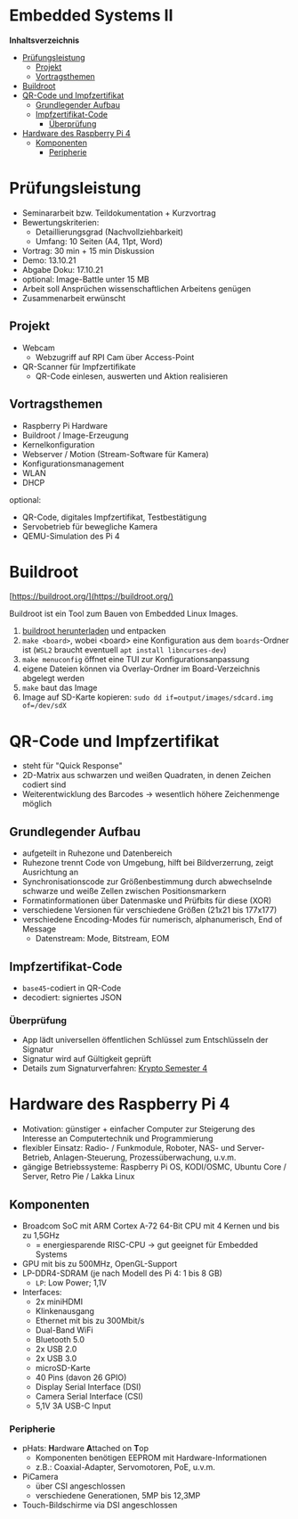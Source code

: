 <!----------
title: "Embedded Systems II"
date: "Semester 5"
keywords: [Embedded Systems II, EMB, DHGE, Semester 5]
---------->

Embedded Systems II
===================

<!-- START doctoc generated TOC please keep comment here to allow auto update -->
<!-- DON'T EDIT THIS SECTION, INSTEAD RE-RUN doctoc TO UPDATE -->
**Inhaltsverzeichnis**

- [Prüfungsleistung](#pr%C3%BCfungsleistung)
  - [Projekt](#projekt)
  - [Vortragsthemen](#vortragsthemen)
- [Buildroot](#buildroot)
- [QR-Code und Impfzertifikat](#qr-code-und-impfzertifikat)
  - [Grundlegender Aufbau](#grundlegender-aufbau)
  - [Impfzertifikat-Code](#impfzertifikat-code)
    - [Überprüfung](#%C3%9Cberpr%C3%BCfung)
- [Hardware des Raspberry Pi 4](#hardware-des-raspberry-pi-4)
  - [Komponenten](#komponenten)
    - [Peripherie](#peripherie)

<!-- END doctoc generated TOC please keep comment here to allow auto update -->

<!--newpage-->

# Prüfungsleistung

- Seminararbeit bzw. Teildokumentation + Kurzvortrag
- Bewertungskriterien:
  - Detaillierungsgrad (Nachvollziehbarkeit)
  - Umfang: 10 Seiten (A4, 11pt, Word)
- Vortrag: 30 min + 15 min Diskussion
- Demo: 13.10.21
- Abgabe Doku: 17.10.21
- optional: Image-Battle unter 15 MB
- Arbeit soll Ansprüchen wissenschaftlichen Arbeitens genügen
- Zusammenarbeit erwünscht

## Projekt

- Webcam
  - Webzugriff auf RPI Cam über Access-Point
- QR-Scanner für Impfzertifikate
  - QR-Code einlesen, auswerten und Aktion realisieren

## Vortragsthemen

- Raspberry Pi Hardware
- Buildroot / Image-Erzeugung
- Kernelkonfiguration
- Webserver / Motion (Stream-Software für Kamera)
- Konfigurationsmanagement
- WLAN<!--gemacht von Ben, -edict, Max-->
- DHCP

optional:

- QR-Code, digitales Impfzertifikat, Testbestätigung
- Servobetrieb für bewegliche Kamera
- QEMU-Simulation des Pi 4

# Buildroot

[https://buildroot.org/](https://buildroot.org/)

Buildroot ist ein Tool zum Bauen von Embedded Linux Images.

1. [buildroot herunterladen](https://buildroot.org/downloads/buildroot-2021.02.4.tar.gz) und entpacken
2. `make <board>`, wobei \<board\> eine Konfiguration aus dem `boards`-Ordner ist (`WSL2` braucht eventuell `apt install libncurses-dev`)
3. `make menuconfig` öffnet eine TUI zur Konfigurationsanpassung
4. eigene Dateien können via Overlay-Ordner im Board-Verzeichnis abgelegt werden
5. `make` baut das Image
6. Image auf SD-Karte kopieren: `sudo dd if=output/images/sdcard.img of=/dev/sdX`

# QR-Code und Impfzertifikat

- steht für "Quick Response"
- 2D-Matrix aus schwarzen und weißen Quadraten, in denen Zeichen codiert sind
- Weiterentwicklung des Barcodes $\rightarrow$ wesentlich höhere Zeichenmenge möglich

## Grundlegender Aufbau

- aufgeteilt in Ruhezone und Datenbereich
- Ruhezone trennt Code von Umgebung, hilft bei Bildverzerrung, zeigt Ausrichtung an
- Synchronisationscode zur Größenbestimmung durch abwechselnde schwarze und weiße Zellen zwischen Positionsmarkern
- Formatinformationen über Datenmaske und Prüfbits für diese (XOR)
- verschiedene Versionen für verschiedene Größen (21x21 bis 177x177)
- verschiedene Encoding-Modes für numerisch, alphanumerisch, End of Message
  - Datenstream: Mode, Bitstream, EOM

## Impfzertifikat-Code

- ``base45``-codiert in QR-Code
- decodiert: signiertes JSON

### Überprüfung

- App lädt universellen öffentlichen Schlüssel zum Entschlüsseln der Signatur
- Signatur wird auf Gültigkeit geprüft
- Details zum Signaturverfahren: [Krypto Semester 4](https://github.com/importPI19fromDHGE/dhge-pi19-sem4/tree/main/SWS-KUSCHE#hashes--signatur)

# Hardware des Raspberry Pi 4

- Motivation: günstiger + einfacher Computer zur Steigerung des Interesse an Computertechnik und Programmierung
- flexibler Einsatz: Radio- / Funkmodule, Roboter, NAS- und Server-Betrieb, Anlagen-Steuerung, Prozessüberwachung, u.v.m.
- gängige Betriebssysteme: Raspberry Pi OS, KODI/OSMC, Ubuntu Core / Server, Retro Pie / Lakka Linux

## Komponenten

- Broadcom SoC mit ARM Cortex A-72 64-Bit CPU mit 4 Kernen und bis zu 1,5GHz
  - = energiesparende RISC-CPU $\rightarrow$ gut geeignet für Embedded Systems
- GPU mit bis zu 500MHz, OpenGL-Support
- LP-DDR4-SDRAM (je nach Modell des Pi 4: 1 bis 8 GB)
  - ``LP``: Low Power; 1,1V
- Interfaces:
  - 2x miniHDMI
  - Klinkenausgang
  - Ethernet mit bis zu 300Mbit/s
  - Dual-Band WiFi
  - Bluetooth 5.0
  - 2x USB 2.0
  - 2x USB 3.0
  - microSD-Karte
  - 40 Pins (davon 26 GPIO)
  - Display Serial Interface (DSI)
  - Camera Serial Interface (CSI)
  - 5,1V 3A USB-C Input

### Peripherie

- pHats: **H**ardware **A**ttached on **T**op
  - Komponenten benötigen EEPROM mit Hardware-Informationen
  - z.B.: Coaxial-Adapter, Servomotoren, PoE, u.v.m.
- PiCamera
  - über CSI angeschlossen
  - verschiedene Generationen, 5MP bis 12,3MP
- Touch-Bildschirme via DSI angeschlossen
